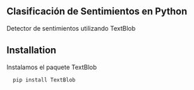 ## Clasificación de Sentimientos en Python

Detector de sentimientos utilizando TextBlob
## Installation

Instalamos el paquete TextBlob

```bash
  pip install TextBlob
```
    

